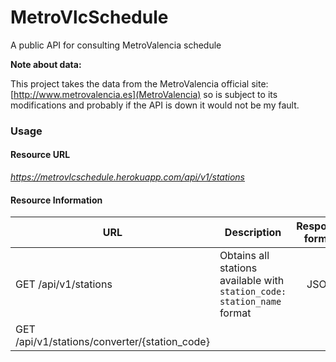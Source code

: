 # MetroVlcSchedule
A public API for consulting MetroValencia schedule

__Note about data:__

This project takes the data from the MetroValencia official site: [http://www.metrovalencia.es](MetroValencia) so is subject
to its modifications and probably if the API is down it would not be my fault.

### Usage

#### Resource URL

_https://metrovlcschedule.herokuapp.com/api/v1/stations_

#### Resource Information


|URL|Description|Response format|Parameters|
|------------|-----------|:----------:|----------|
|GET /api/v1/stations|Obtains all stations available with ```station_code: station_name``` format|JSON|
|GET /api/v1/stations/converter/{station_code}


